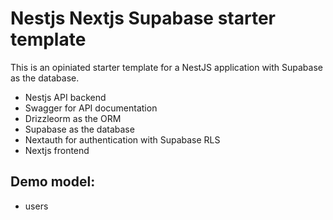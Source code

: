 # Nestjs Nextjs Supabase starter template

This is an opiniated starter template for a NestJS application with Supabase as the database.

* Nestjs API backend
* Swagger for API documentation
* Drizzleorm as the ORM
* Supabase as the database
* Nextauth for authentication with Supabase RLS
* Nextjs frontend

## Demo model:
* users